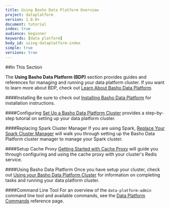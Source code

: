 ```yaml
---
title: Using Basho Data Platform Overview
project: dataplatform
version: 1.0.0+
document: tutorial
index: true
audience: beginner
keywords: [data platform]
body_id: using-dataplatform-index
simple: true
versions: true
---
```


[bdp install]: http://docs.basho.com/dataplatform/1.1.0/installing/
[bdp config]: http://docs.basho.com/dataplatform/1.1.0/using-dataplatform/configuration/setup-a-cluster/
[bdp cluster manager]: http://docs.basho.com/dataplatform/1.1.0/using-dataplatform/configuration/replace-spark-cluster-manager/
[cache proxy config]: http://docs.basho.com/dataplatform/1.1.0/using-dataplatform/configuration/getting-started-with-cache-proxy/
[using bdp]: http://docs.basho.com/dataplatform/1.1.0/using-dataplatform/using-bdp/
[bdp cli]: http://docs.basho.com/dataplatform/1.1.0/using-dataplatform/dataplatform-commands/
[learn bdp index]: http://docs.basho.com/dataplatform/1.1.0/learn-about-dataplatform/service-manager-features/

##In This Section

The **Using Basho Data Platform (BDP)**  section provides guides and references for managing and running your data platform cluster. If you want to learn more about BDP, check out [Learn About Basho Data Platform][learn bdp index].

####Installing
Be sure to check out [Installing Basho Data Platform][bdp install] for installation instructions.

####Configuring
[Set Up a Basho Data Platform Cluster][bdp config] provides a step-by-step tutorial on setting up your data platform cluster.

####Replacing Spark Cluster Manager
If you are using Spark, [Replace Your Spark Cluster Manager][bdp cluster manager] will walk you through setting up the Basho Data Platform  cluster manager to manage your Spark cluster.

####Setup Cache Proxy
[Getting Started with Cache Proxy][cache proxy config] will guide you through configuring and using the cache proxy with your cluster's Redis service.

####Using Basho Data Platform
Once you have setup your cluster, check out [Using your Basho Data Platform Cluster][using bdp] for information on completing tasks and running your data platform cluster.

####Command Line Tool
For an overview of the `data-platform-admin` command line tool and available commands, see the  [Data Platform Commands][bdp cli] reference page.

